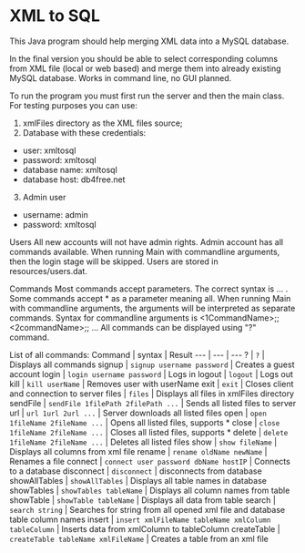# XML to SQL

This Java program should help merging XML data into a MySQL database.

In the final version you should be able to select corresponding columns from XML file (local or web based) and merge them into already existing MySQL database.
Works in command line, no GUI planned.

To run the program you must first run the server and then the main class.
For testing purposes you can use:
1. xmlFiles directory as the XML files source;
2. Database with these credentials:
* user: xmltosql
* password: xmltosql
* database name: xmltosql
* database host: db4free.net
3. Admin user
* username: admin
* password: xmltosql


Users
All new accounts will not have admin rights. Admin account has all commands available. When running Main with commandline arguments, then the login stage will be skipped.
Users are stored in resources/users.dat.

Commands
Most commands accept parameters. The correct syntax is <commandName> <param1> <param2> ... . Some commands accept * as a parameter meaning all. When running Main with commandline arguments,
the arguments will be interpreted as separate commands. Syntax for commandline arguments is <1CommandName>;<param1>;<param2> <2commandName>;<param1>;<param2> ...
All commands can be displayed using "?" command.

List of all commands:
Command | syntax | Result
--- | --- | ---
? | `?` | Displays all commands
signup | `signup username password` | Creates a guest account
login | `login username password` | Logs in
logout | `logout` | Logs out
kill | `kill userName` | Removes user with userName
exit | `exit` | Closes client and connection to server
files | `files` | Displays all files in xmlFiles directory
sendFile | `sendFile 1filePath 2filePath ...` | Sends all listed files to server
url | `url 1url 2url ...` | Server downloads all listed files
open | `open 1fileName 2fileName ...` | Opens all listed files, supports *
close | `close 1fileName 2fileName ...` | Closes all listed files, supports *
delete | `delete 1fileName 2fileName ...` | Deletes all listed files
show | `show fileName` | Displays all columns from xml file
rename | `rename oldName newName` | Renames a file
connect | `connect user password dbName hostIP` | Connects to a database
disconnect | `disconnect` | disconnects from database
showAllTables | `showAllTables` | Displays all table names in database
showTables | `showTables tableName` | Displays all column names from table
showTable | `showTable tableName` | Displays all data from table
search | `search string` | Searches for string from all opened xml file and database table column names
insert | `insert xmlFileName tableName xmlColumn tableColumn` | Inserts data from xmlColumn to tableColumn
createTable | `createTable tableName xmlFileName` | Creates a table from an xml file

